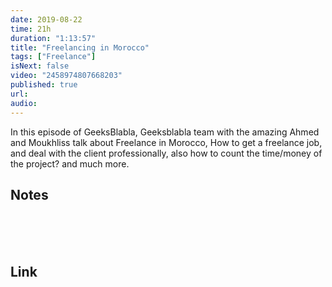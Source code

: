 ```yaml
---
date: 2019-08-22
time: 21h
duration: "1:13:57"
title: "Freelancing in Morocco"
tags: ["Freelance"]
isNext: false
video: "2458974807668203"
published: true
url:
audio:
---
```


In this episode of GeeksBlabla, Geeksblabla team with the amazing Ahmed and Moukhliss talk about Freelance in Morocco, How to get a freelance job, and deal with the client professionally, also how to count the time/money of the project? and much more.

## Notes

<br/>
<br/>
<br/>

## Link

<br/>
<br/>
<br/>
